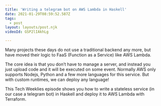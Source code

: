 ```yaml
---
title: 'Writing a telegram bot on AWS Lambda in Haskell'
date: 2021-01-29T08:59:52.587Z
tags:
  - post
layout: layouts/post.njk
videoId: GSP2lIAkhLg

---
```


<!--- You can insert a short description here -->
Many projects these days do not use a traditional backend any more, but have moved their logic to FaaS (Function as a Service) like AWS Lambda.

The core idea is that you don’t have to manage a server, and instead you just upload code and it will be executed on some event. Normally AWS only supports Nodejs, Python and a few more languages for this service. But with custom runtimes, we can deploy any language!

This Tech Weeklies episode shows you how to write a stateless service (in our case a telegram bot) in Haskell and deploy it to AWS Lambda with Terraform.
